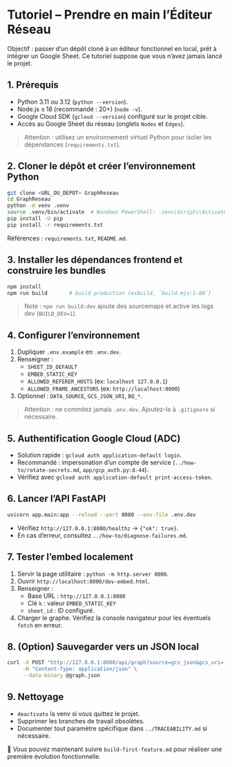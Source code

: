 # Tutoriel – Prendre en main l’Éditeur Réseau

Objectif : passer d’un dépôt cloné à un éditeur fonctionnel en local, prêt à intégrer un Google Sheet. Ce tutoriel suppose que vous n’avez jamais lancé le projet.

## 1. Prérequis
- Python 3.11 ou 3.12 (`python --version`).
- Node.js ≥ 18 (recommandé : 20+) (`node -v`).
- Google Cloud SDK (`gcloud --version`) configuré sur le projet cible.
- Accès au Google Sheet du réseau (onglets `Nodes` et `Edges`).

> Attention : utilisez un environnement virtuel Python pour isoler les dépendances (`requirements.txt`).

## 2. Cloner le dépôt et créer l’environnement Python
```bash
git clone <URL_DU_DEPOT> GraphReseau
cd GraphReseau
python -m venv .venv
source .venv/bin/activate  # Windows PowerShell: .venv\Scripts\Activate.ps1
pip install -U pip
pip install -r requirements.txt
```
Références : `requirements.txt`, `README.md`.

## 3. Installer les dépendances frontend et construire les bundles
```bash
npm install
npm run build       # build production (esbuild, `build.mjs:1-88`)
```
> Note : `npm run build:dev` ajoute des sourcemaps et active les logs dev (`BUILD_DEV=1`).

## 4. Configurer l’environnement
1. Dupliquer `.env.example` en `.env.dev`.
2. Renseigner :
   - `SHEET_ID_DEFAULT`
   - `EMBED_STATIC_KEY`
   - `ALLOWED_REFERER_HOSTS` (ex: `localhost 127.0.0.1`)
   - `ALLOWED_FRAME_ANCESTORS` (ex: `http://localhost:8000`)
3. Optionnel : `DATA_SOURCE`, `GCS_JSON_URI`, `BQ_*`.

> Attention : ne commitez jamais `.env.dev`. Ajoutez-le à `.gitignore` si nécessaire.

## 5. Authentification Google Cloud (ADC)
- Solution rapide : `gcloud auth application-default login`.
- Recommandé : impersonation d’un compte de service (`../how-to/rotate-secrets.md`, `app/gcp_auth.py:8-44`).
- Vérifiez avec `gcloud auth application-default print-access-token`.

## 6. Lancer l’API FastAPI
```bash
uvicorn app.main:app --reload --port 8080 --env-file .env.dev
```
- Vérifiez `http://127.0.0.1:8080/healthz` → `{"ok": true}`.
- En cas d’erreur, consultez `../how-to/diagnose-failures.md`.

## 7. Tester l’embed localement
1. Servir la page utilitaire : `python -m http.server 8000`.
2. Ouvrir `http://localhost:8000/dev-embed.html`.
3. Renseigner :
   - Base URL : `http://127.0.0.1:8080`
   - Clé `k` : valeur `EMBED_STATIC_KEY`
   - `sheet_id` : ID configuré.
4. Charger le graphe. Vérifiez la console navigateur pour les éventuels `fetch` en erreur.

## 8. (Option) Sauvegarder vers un JSON local
```bash
curl -X POST "http://127.0.0.1:8080/api/graph?source=gcs_json&gcs_uri=file:///ABS/PATH/graph.json" \
     -H "Content-Type: application/json" \
     --data-binary @graph.json
```

## 9. Nettoyage
- `deactivate` la venv si vous quittez le projet.
- Supprimer les branches de travail obsolètes.
- Documenter tout paramètre spécifique dans `../TRACEABILITY.md` si nécessaire.

🎉 Vous pouvez maintenant suivre `build-first-feature.md` pour réaliser une première évolution fonctionnelle.
